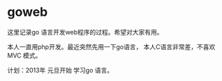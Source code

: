 goweb
=====

这里记录go 语言开发web程序的过程。希望对大家有用。

本人一直用php开发。最近突然先用一下go语言， 本人C语言非常差，不喜欢MVC 模式。 

计划：2013年 元旦开始 学习go 语言。  
